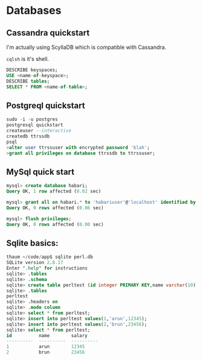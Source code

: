# Databases

## Cassandra quickstart

I'm actually using ScyllaDB which is compatible with Cassandra.

`cqlsh` is it's shell.

``` sql
DESCRIBE keyspaces;
USE <name-of-keyspace>;
DESCRIBE tables;
SELECT * FROM <name-of-table>;
```

## Postgreql quickstart

``` sql
sudo -i -u postgres
postgresql quickstart
createuser --interactive
createdb ttrssdb
psql
>alter user ttrssuser with encrypted password 'blah';
>grant all privileges on database ttrssdb to ttrssuser;
```

## MySql quick start

``` sql
mysql> create database habari;
Query OK, 1 row affected (0.02 sec)

mysql> grant all on habari.* to 'habariuser'@'localhost' identified by 'blah';
Query OK, 0 rows affected (0.06 sec)

mysql> flush privileges;
Query OK, 0 rows affected (0.00 sec)
```

## Sqlite basics:

``` sql
thaum ~/code/app$ sqlite perl.db
SQLite version 2.8.17
Enter ".help" for instructions
sqlite> .tables
sqlite> .schema
sqlite> create table perltest (id integer PRIMARY KEY,name varchar(10), salary integer);
sqlite> .tables
perltest
sqlite> .headers on
sqlite> .mode column
sqlite> select * from perltest;
sqlite> insert into perltest values(1,'arun',12345);
sqlite> insert into perltest values(2,'brun',23456);
sqlite> select * from perltest;
id          name        salary
----------  ----------  ----------
1           arun        12345
2           brun        23456
```

